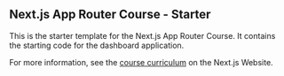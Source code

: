 ## Next.js App Router Course - Starter

This is the starter template for the Next.js App Router Course. It contains the starting code for the dashboard application.

For more information, see the [course curriculum](https://nextjs.org/learn) on the Next.js Website.

<!--
/app: Contains all the routes, components, and logic for your application,
 this is where you'll be mostly working from.

/app/lib: Contains functions used in your application, such as
reusable utility functions and data fetching functions.

/app/ui: Contains all the UI components for your application,
such as cards, tables, and forms. To save time, we've pre-styled these components for you.

/public: Contains all the static assets for your application, such as images.
Config Files: You'll also notice config files such as next.config.js at
 the root of your application. Most of these files are created and pre-configured when you start a new project using create-next-app. You will not need to modify them in this course. -->
